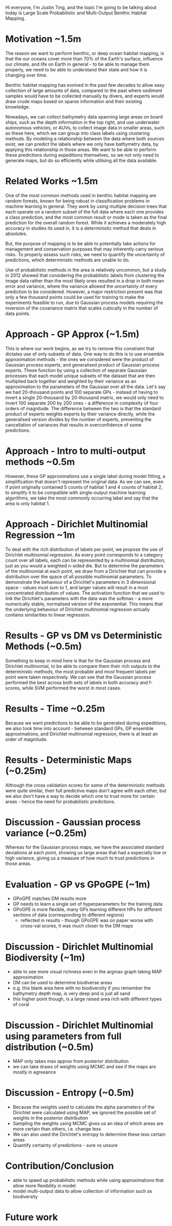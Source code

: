 Hi everyone, I'm Justin Ting, and the topic I'm going to be talking about today is Large Scale Probabilistic and Multi-Output Benthic Habitat Mapping.

# Motivation ~1.5m
The reason we want to perform benthic, or deep ocean habitat mapping, is that the our oceans cover more than 70% of the Earth's surface, influence our climate, and life on Earth in general - to be able to manage them properly, we need to be able to understand their state and how it is changing over time. 

Benthic habitat mapping has evolved in the past few decades to allow easy collection of large amounts of data, compared to the past where sediment samples would have to be collected manually by divers, and experts would draw crude maps based on sparse information and their existing knowledge. 

Nowadays, we can collect bathymetry data spanning large areas on board ships, such as the depth information in the top right, and use underwater autonomous vehicles, or AUVs, to collect image data in smaller areas, such as these here, which we can group into class labels using clustering methods. By modeling a relationship between the data where both sources exist, we can predict the labels where we only have bathymetry data, by applying this relationship in those areas. We want to be able to perform these predictions during expeditions themselves, so we not only need to generate maps, but do so efficiently while utilising all the data available.

# Related Works ~1.5m
One of the most common methods used in benthic habitat mapping are random forests, known for being robust in classification problems in machine learning in general. They work by using multiple decision trees that each operate on a random subset of the full data where each one provides a class prediction, and the most common result or mode is taken as the final prediction for the overall random forest. While it achieves a moderately high accuracy in studies its used in, it is a deterministic method that deals in absolutes.

But, the purpose of mapping is to be able to potentially take actions for management and conservation purposes that may inherently carry serious risks. To properly assess such risks, we need to quantify the uncertainty of predictions, which deterministic methods are unable to do.

Use of probabilistic methods in the area is relatively uncommon, but a study in 2012 showed that considering the probabilistic labels from clustering the image data rather than the most likely ones resulted in a drop in both mean error and variance, where the variance allowed the uncertainty of every prediction to be considered. However, a major restriction present was that only a few thousand points could be used for training to make the experiments feasible to run, due to Gaussian process models requiring the inversion of the covariance matrix that scales cubically in the number of data points. 

# Approach - GP Approx (~1.5m)
This is where our work begins, as we try to remove this constraint that dictates use of only subsets of data. One way to do this is to use ensemble approximation methods - the ones we considered were the product of Gaussian process experts, and generalised product of Gaussian process experts. These function by using a collection of separate Gaussian processes that each model unique subsets of the dataset that are then multiplied back together and weighted by their variance as an approximation to the parameters of the Gaussian over all the data. Let's say we had 20-thousand points and 100 separate GPs - instead of having to invert a single 20-thousand by 20-thousand matrix, we would only need to invert 100 separate 200 by 200 ones - a difference in complexity of four orders of magnitude. The difference between the two is that the standard product of experts weights experts by their variance directly, while the generalised version divides by the number of experts, preventing the cancellation of variances that results in overconfidence of some predictions.

# Approach - Intro to multi-output methods ~0.5m
However, these GP approximations use a single label during model fitting, a simplification that doesn't represent the original data. As we can see, even if point originally contained 5 counts of habitat 1 and 4 counts of habitat 2, to simplify it to be compatible with single-output machine learning algorithms, we take the most commonly occurring label and say that the area is only habitat 1.

# Approach - Dirichlet Multinomial Regression ~1m
To deal with the rich distribution of labels per point, we propose the use of Dirichlet multinomial regression. As every point corresponds to a category count over all labels, each can be represented by a multinomial distribution, just as you would a weighted n-sided die. But to determine the parameters of the multinomial at each point, we draw from a Dirichlet that can provide a distribution over the space of all possible multinomial parameters. To demonstrate the behaviour of a Dirichlet's parameters in 3 dimensional space - values must sum to 1, and larger values will result in a most concentrated distribution of values. The activation function that we used to link the Dirichlet's parameters with the data was the softmax - a more numerically stable, normalised version of the exponential. This means that the underlying behaviour of Dirichlet multinomial regression actually contains similarities to linear regression.

# Results - GP vs DM vs Deterministic Methods (~0.5m)
Something to keep in mind here is that for the Gaussian process and Dirichlet multinomial, to be able to compare them their rich outputs to the deterministic methods, the most probable and most frequent labels per point were taken respectively. We can see that the Gaussian process performed the best across both sets of labels in both accuracy and f-scores, while SVM performed the worst in most cases.

# Results - Time ~0.25m
Because we want predictions to be able to be generated during expeditions, we also took time into account - between standard GPs, GP ensemble approximations, and Dirichlet multinomial regression, there is at least an order of magnitude.

# Results - Deterministic Maps (~0.25m)
Although the cross validation scores for some of the deterministic methods were quite similar, their full predictive maps don't agree with each other, but we also don't have a way to decide which one to trust more for certain areas - hence the need for probabilistic predictions.

# Discussion - Gaussian process variance (~0.25m)
Whereas for the Gaussian process maps, we have the associated standard deviations at each point, showing us large areas that had a especially low or high variance, giving us a measure of how much to trust predictions in those areas.

# Evaluation - GP vs GPoGPE (~1m)
* GPoGPE matches DM results more
* GP needs to learn a single set of hyperparameters for the training data
* GPoGPE is more flexible, many GPs learning different HPs for different sections of data (corresponding to different regions)
    + reflected in results - though GPoGPE was on paper worse with cross-val scores, it was much closer to the DM maps
 
# Discussion - Dirichlet Multinomial Biodiversity (~1m)
* able to see more visual richness even in the argmax graph taking MAP approximation
* DM can be used to determine biodiverse areas 
* e.g. this blank area here with no biodiversity if you remember the bathymetry depth map, is very deep and is just all sand
* this higher point though, is a large raised area rich with different types of coral

# Discussion - Dirichlet Multinomial using parameters from full distribution (~0.5m)
* MAP only takes max approx from posterior distribution
* we can take draws of weights using MCMC and see if the maps are mostly in agreeance

# Discussion - Entropy (~0.5m)
* Because the weights used to calculate the alpha parameters of the Dirichlet were calculated using MAP, we ignored the possible set of weights in the posterior distribution
* Sampling the weights using MCMC gives us an idea of which areas are more certain than others, i.e. change less
* We can also used the Dirichlet's entropy to determine these less certain areas
* Quantify certainty of predictions - sure vs unsure

# Contribution/Conclusion
* able to speed up probabilistic methods while using approximations that allow more flexibility in model
* model multi-output data to allow collection of information such as biodiversity

# Future work
